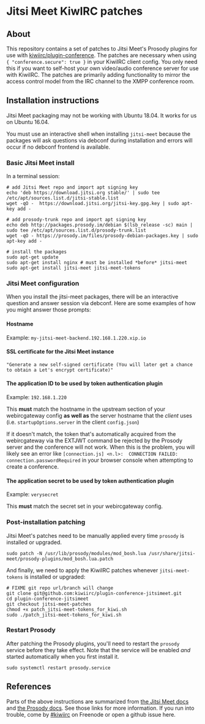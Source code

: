 # Jitsi Meet KiwIRC patches

## About

This repository contains a set of patches to Jitsi Meet's Prosody plugins for use with [kiwiirc/plugin-conference]. The patches are necessary when using `{ "conference.secure": true }` in your KiwiIRC client config. You only need this if you want to self-host your own video/audio conference server for use with KiwiIRC. The patches are primarily adding functionality to mirror the access control model from the IRC channel to the XMPP conference room.

## Installation instructions

Jitsi Meet packaging may not be working with Ubuntu 18.04. It works for us on Ubuntu 16.04.

You must use an interactive shell when installing `jitsi-meet` because the packages will ask questions via debconf during installation and errors will occur if no debconf frontend is available.

### Basic Jitsi Meet install

In a terminal session:

```shell
# add Jitsi Meet repo and import apt signing key
echo 'deb https://download.jitsi.org stable/' | sudo tee /etc/apt/sources.list.d/jitsi-stable.list
wget -qO -  https://download.jitsi.org/jitsi-key.gpg.key | sudo apt-key add -

# add prosody-trunk repo and import apt signing key
echo deb http://packages.prosody.im/debian $(lsb_release -sc) main | sudo tee /etc/apt/sources.list.d/prosody-trunk.list
wget -qO - https://prosody.im/files/prosody-debian-packages.key | sudo apt-key add -

# install the packages
sudo apt-get update
sudo apt-get install nginx # must be installed *before* jitsi-meet
sudo apt-get install jitsi-meet jitsi-meet-tokens
```

### Jitsi Meet configuration

When you install the jitsi-meet packages, there will be an interactive question and answer session via debconf. Here are some examples of how you might answer those prompts:

#### Hostname

Example: `my-jitsi-meet-backend.192.168.1.220.xip.io`

#### SSL certificate for the Jitsi Meet instance

`"Generate a new self-signed certificate (You will later get a chance to obtain a Let's encrypt certificate)"`

#### The application ID to be used by token authentication plugin

Example: `192.168.1.220`

This **must** match the hostname in the upstream section of your webircgateway config **as well as** the server hostname that the *client* uses (i.e. `startupOptions.server` in the client `config.json`)

If it doesn't match, the token that's automatically acquired from the webircgateway via the EXTJWT command be rejected by the Prosody server and the conference will not work. When this is the problem, you will likely see an error like `[connection.js] <n.l>:  CONNECTION FAILED: connection.passwordRequired` in your browser console when attempting to create a conference.

#### The application secret to be used by token authentication plugin

Example: `verysecret`

This **must** match the secret set in your webircgateway config.

### Post-installation patching

Jitsi Meet's patches need to be manually applied every time `prosody` is installed or upgraded.

```shell
sudo patch -N /usr/lib/prosody/modules/mod_bosh.lua /usr/share/jitsi-meet/prosody-plugins/mod_bosh.lua.patch
```

And finally, we need to apply the KiwiIRC patches whenever `jitsi-meet-tokens` is installed or upgraded:

```shell
# FIXME git repo url/branch will change
git clone git@github.com:kiwiirc/plugin-conference-jitsimeet.git
cd plugin-conference-jitsimeet
git checkout jitsi-meet-patches
chmod +x patch_jitsi-meet-tokens_for_kiwi.sh
sudo ./patch_jitsi-meet-tokens_for_kiwi.sh
```

### Restart Prosody

After patching the Prosody plugins, you'll need to restart the `prosody` service before they take effect. Note that the service will be enabled *and* started automatically when you first install it.

```shell
sudo systemctl restart prosody.service
```

## References

Parts of the above instructions are summarized from [the Jitsi Meet docs] and [the Prosody docs]. See those links for more information. If you run into trouble, come by [#kiwiirc](ircs://chat.freenode.net:6697/#kiwiirc) on Freenode or open a github issue here.

[kiwiirc/plugin-conference]: https://github.com/kiwiirc/plugin-conference
[the Jitsi Meet docs]: https://github.com/jitsi/jitsi-meet/blob/master/doc/quick-install.md
[the Prosody docs]: https://prosody.im/download/package_repository
